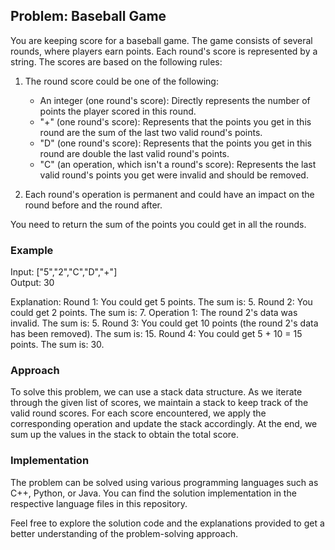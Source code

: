 ## Problem: Baseball Game

You are keeping score for a baseball game. The game consists of several rounds, where players earn points. Each round's score is represented by a string. The scores are based on the following rules:

1. The round score could be one of the following:
   - An integer (one round's score): Directly represents the number of points the player scored in this round.
   - "+" (one round's score): Represents that the points you get in this round are the sum of the last two valid round's points.
   - "D" (one round's score): Represents that the points you get in this round are double the last valid round's points.
   - "C" (an operation, which isn't a round's score): Represents the last valid round's points you get were invalid and should be removed.

2. Each round's operation is permanent and could have an impact on the round before and the round after.

You need to return the sum of the points you could get in all the rounds.

### Example

Input: ["5","2","C","D","+"]  
Output: 30

Explanation:
Round 1: You could get 5 points. The sum is: 5.
Round 2: You could get 2 points. The sum is: 7.
Operation 1: The round 2's data was invalid. The sum is: 5.
Round 3: You could get 10 points (the round 2's data has been removed). The sum is: 15.
Round 4: You could get 5 + 10 = 15 points. The sum is: 30.

### Approach

To solve this problem, we can use a stack data structure. As we iterate through the given list of scores, we maintain a stack to keep track of the valid round scores. For each score encountered, we apply the corresponding operation and update the stack accordingly. At the end, we sum up the values in the stack to obtain the total score.

### Implementation

The problem can be solved using various programming languages such as C++, Python, or Java. You can find the solution implementation in the respective language files in this repository.

Feel free to explore the solution code and the explanations provided to get a better understanding of the problem-solving approach.
